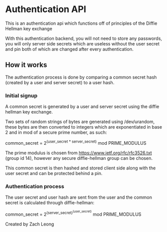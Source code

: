 # Authentication API
This is an authentication api which functions off of principles of the Diffie Hellman key exchange

With this authentication backend, you will not need to store any passwords, you will only server side secrets which are useless without the user secret and pin both of which are changed after every authentication.

## How it works
The authentication process is done by comparing a common secret hash (created by a user and server secret) to a user hash.

### Initial signup
A common secret is generated by a user and server secret using the diffie hellman key exchange.

Two sets of random strings of bytes are generated using /dev/urandom, these bytes are then converted to integers which are exponentiated in base 2 and in mod of a secure prime number, as such:

common_secret = 2<sup>(user_secret * server_secret)</sup>  mod  PRIME_MODULUS

The prime modulus is chosen from https://www.ietf.org/rfc/rfc3526.txt (group id 14), however any secure diffie-hellman group can be chosen.

This common secret is then hashed and stored client side along with the user secret and can be protected behind a pin.

### Authentication process

The user secret and user hash are sent from the user and the common secret is calculated through diffie-hellman:

common_secret = 2<sup>(server_secret)<sup>(user_secret)</sup></sup>  mod  PRIME_MODULUS



Created by Zach Leong